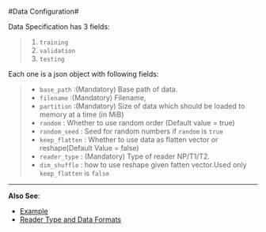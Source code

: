 #Data Configuration#


Data Specification has 3 fields:

> 1. `training`
> 2. `validation`
> 3. `testing`

Each one is a json object with following fields:

> * `base_path` :(Mandatory) Base path of data.
> * `filename` :(Mandatory) Filename,
> * `partition` :(Mandatory) Size of data which should be loaded to memory at a time (in MiB)
> * `random` : Whether to use random order (Default value = true)
> * `random_seed` : Seed for random numbers if `random` is `true`
> * `keep_flatten` : Whether to use data as flatten vector or reshape(Default Value = false)
> * `reader_type` : (Mandatory) Type of reader NP/T1/T2.
> * `dim_shuffle` : how to use reshape given fatten vector.Used only `keep_flatten` is `false`

_____________________________________________________________________________________________

**Also See**:

* [Example]({{site.githubUrl}}/tree/master/sample_config/MNIST/CNN/data_spec.json)
* [Reader Type and Data Formats](#data-file-formats)
